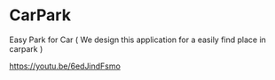 # CarPark
Easy Park for Car ( We design this application for a easily find place in carpark )

https://youtu.be/6edJindFsmo
